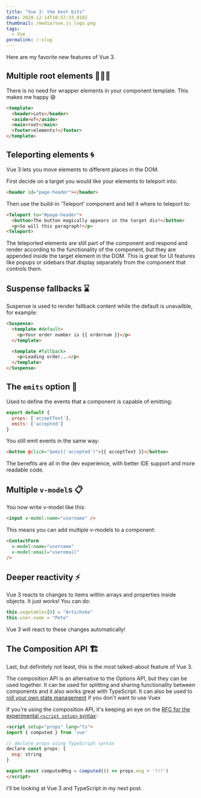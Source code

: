 ```yaml
---
title: "Vue 3: the best bits"
date: 2020-12-14T10:57:33.018Z
thumbnail: /media/vue.js_logo.png
tags:
  - Vue
permalink: /:slug
---
```

Here are my favorite new features of Vue 3.

## Multiple root elements :carrot::carrot::carrot:

There is no need for wrapper elements in your component template. This makes me happy :smile:

```html
<template>
  <header>Lots</header>
  <aside>of</aside>
  <main>root</main>
  <footer>elements!</footer>
</template>
```

## Teleporting elements :cyclone:

Vue 3 lets you move elements to different places in the DOM.

First decide on a target you would like your elements to teleport into:

```html
<header id="page-header"></header>
```

Then use the build-in 'Teleport' component and tell it where to teleport to:

```html
<Teleport to="#page-header">
  <button>The button magically appears in the target div!</button>
  <p>So will this paragraph!</p>
<Teleport>
```

The teleported elements are still part of the component and respond and render according to the functionality of the component, but they are appended inside the target element in the DOM. This is great for UI features like popups or sidebars that display separately from the component that controls them.

## Suspense fallbacks :hourglass:

Suspense is used to render fallback content while the default is unavailble, for example:

```html
<Suspense>
  <template #default>
    <p>Your order number is {{ ordernum }}</p>
  </template>

  <template #fallback>
    <p>Loading order...</p>
  </template>
</Suspense>
```

## The `emits` option :tada:

Used to define the events that a component is capable of emitting:

```js
export default {
  props: ['acceptText'],
  emits: ['accepted']
}
```

You still emit events in the same way:

```html
<button @click="$emit('accepted')">{{ acceptText }}</button>
```

The benefits are all in the dev experience, with better IDE support and more readable code.

## Multiple `v-model`s :clipboard:

You now write v-model like this:

```html
<input v-model:name="username" />
```

This means you can add multiple v-models to a component:

```html
<ContactForm
  v-model:name="username"
  v-model:email="useremail"
/>
```

## Deeper reactivity :zap:

Vue 3 reacts to changes to items within arrays and properties inside objects. It just works! You can do:

```js
this.vegetables[0] = "Artichoke"
this.user.name = "Pete"
```

Vue 3 will react to these changes automatically!

## The Composition API :building_construction:

Last, but definitely not least, this is the most talked-about feature of Vue 3. 

The composition API is an alternative to the Options API, but they can be used together. It can be used for splitting and sharing functionality between components and it also works great with TypeScript. It can also be used to [roll your own state management](https://ghalex.com/state-management-in-vue-3/) if you don't want to use Vuex

If you're using the composition API, it's keeping an eye on the [RFC for the experimental `<script setup>` syntax](https://github.com/vuejs/rfcs/pull/227):

```html
<script setup="props" lang="ts">
import { computed } from 'vue'

// declare props using TypeScript syntax
declare const props: {
  msg: string
}

export const computedMsg = computed(() => props.msg + '!!!')
</script>
```

I'll be looking at Vue 3 and TypeScript in my next post.